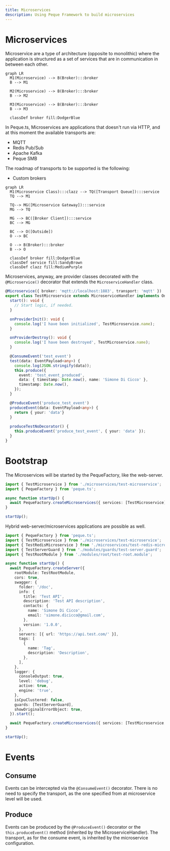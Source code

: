 ```yaml
---
title: Microservices
description: Using Peque Framework to build microservices
---
```


# Microservices

Microservice are a type of architecture (opposite to monolithic) where the application is structured as
a set of services that are in communication in between each other.

```mermaid
graph LR
  M1(Microservice) --> B(Broker):::broker
  B --> M1
  
  M2(Microservice) --> B(Broker):::broker
  B --> M2
  
  M3(Microservice) --> B(Broker):::broker
  B --> M3
  
  classDef broker fill:DodgerBlue
```

In Peque.ts, Microservices are applications that doesn't run via HTTP, and at this moment the available transports are:

- MQTT
- Redis Pub/Sub
- Apache Kafka
- Peque SMB

The roadmap of transports to be supported is the following:

- Custom brokers

```mermaid
graph LR
  M1(Microservice Class):::clazz --> TQ([Transport Queue]):::service
  TQ --> M1
  
  TQ--> MG([Microservice Gateway]):::service
  MG --> TQ
  
  MG --> BC([Broker Client]):::service
  BC --> MG
  
  BC --> O([Outside])
  O --> BC
  
  O --> B(Broker):::broker
  B --> O
  
  classDef broker fill:DodgerBlue
  classDef service fill:SandyBrown
  classDef clazz fill:MediumPurple
```

Microservices, anyway, are provider classes decorated with the `@Microservice()` decorator that extends the `MicroserviceHandler` class.

```typescript
@Microservice({ broker: 'mqtt://localhost:1883', transport: 'mqtt' })
export class TestMicroservice extends MicroserviceHandler implements OnProviderInit, OnProviderDestroy {
  start(): void {
    // Start logic, if needed.
  }

  onProviderInit(): void {
    console.log('I have been initialized', TestMicroservice.name);
  }

  onProviderDestroy(): void {
    console.log('I have been destroyed', TestMicroservice.name);
  }

  @ConsumeEvent('test_event')
  test(data: EventPayload<any>) {
    console.log(JSON.stringify(data));
    this.produce({
      event: 'test_event_produced',
      data: { timestamp: Date.now(), name: 'Simone Di Cicco' },
      timestamp: Date.now(),
    });
  }

  @ProduceEvent('produce_test_event')
  produceEvent(data: EventPayload<any>) {
    return { your: 'data'}
  }
  
  produceTestNoDecorator() {
    this.produceEvent('produce_test_event', { your: 'data' });
  }
}
```

# Bootstrap

The Microservices will be started by the PequeFactory, like the web-server.

```typescript
import { TestMicroservice } from './microservices/test-microservice';
import { PequeFactory } from 'peque.ts';

async function startUp() {
  await PequeFactory.createMicroservices({ services: [TestMicroservice] }).start();
}

startUp();
```

Hybrid web-server/microservices applications are possible as well.

```typescript
import { PequeFactory } from 'peque.ts';
import { TestMicroservice } from './microservices/test-microservice';
import { TestRedisMicroservice } from './microservices/test-redis-microservice';
import { TestServerGuard } from './modules/guards/test-server.guard';
import { TestRootModule } from './modules/root/test-root.module';

async function startUp() {
  await PequeFactory.createServer({
    rootModule: TestRootModule,
    cors: true,
    swagger: {
      folder: '/doc',
      info: {
        title: 'Test API',
        description: 'Test API description',
        contacts: {
          name: 'Simone Di Cicco',
          email: 'simone.dicicco@gmail.com',
        },
        version: '1.0.0',
      },
      servers: [{ url: 'https://api.test.com/' }],
      tags: [
        {
          name: 'Tag',
          description: 'Description',
        },
      ],
    },
    logger: {
      consoleOutput: true,
      level: 'debug',
      active: true,
      engine: 'true',
    },
    isCpuClustered: false,
    guards: [TestServerGuard],
    showOriginalErrorObject: true,
  }).start();

  await PequeFactory.createMicroservices({ services: [TestMicroservice, TestRedisMicroservice] }).start();
}

startUp();
```

# Events

## Consume

Events can be intercepted via the `@ConsumeEvent()` decorator.
There is no need to specify the transport, as the one specified from at microservice level will be used.

## Produce

Events can be produced by the `@ProduceEvent()` decorator or the `this.produceEvent()` method
(inherited by the MicroserviceHandler). The transport, as for the consume event, is inherited by the microservice configuration.
